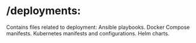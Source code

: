 # /deployments:

Contains files related to deployment:
Ansible playbooks.
Docker Compose manifests.
Kubernetes manifests and configurations.
Helm charts.
